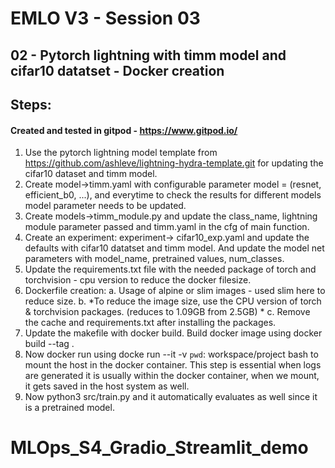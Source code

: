 # EMLO V3 - Session 03

## 02 - Pytorch lightning with timm model and cifar10 datatset - Docker creation

## Steps:

#### Created and tested in gitpod - https://www.gitpod.io/ 

1. Use the pytorch lightning model template from https://github.com/ashleve/lightning-hydra-template.git for updating the cifar10 dataset and timm model.
2. Create model->timm.yaml with configurable parameter model = (resnet, efficient_b0, ...), and everytime to check the results for different models model parameter needs to be updated.
3. Create models->timm_module.py and update the class_name, lightning module parameter passed and timm.yaml in the cfg of main function.
4. Create an experiment: experiment-> cifar10_exp.yaml and update the defaults with cifar10 datatset and timm model. And update the model net parameters with model_name, pretrained values, num_classes.
5. Update the requirements.txt file with the needed package of torch and torchvision - cpu version to reduce the docker filesize.
6. Dockerfile creation: 
    a. Usage of alpine or slim images - used slim here to reduce size. 
    b. *To reduce the image size, use the CPU version of torch & torchvision packages. (reduces to 1.09GB from 2.5GB) *
    c. Remove the cache and requirements.txt after installing the packages.
7. Update the makefile with docker build. Build docker image using docker build --tag <imagename>.
8. Now docker run using docke run --it -v `pwd`: workspace/project <imagename> bash to mount the host in the docker container. This step is essential when logs are generated it is usually within the docker container, when we mount, it gets saved in the host system as well.
9. Now python3 src/train.py and it automatically evaluates as well since it is a pretrained model.


# MLOps_S4_Gradio_Streamlit_demo
